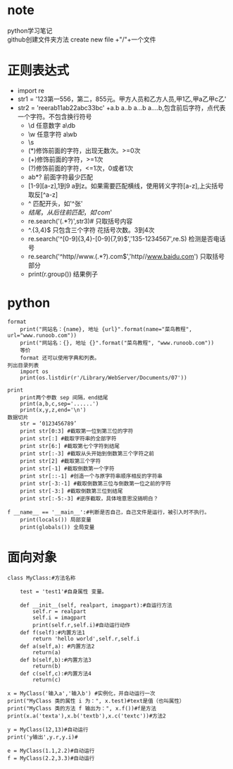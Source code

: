 # note
python学习笔记</br>
github创建文件夹方法 create new file +"/"+一个文件

# 正则表达式
+ import re
+ str1 = '123第一556，第二，855元。甲方人员和乙方人员,甲1乙,甲a乙甲c乙'
+ str2 = 'reerab11ab22abc33bc'
	+a.b a..b a...b a....b,包含前后字符，点代表一个字符。不包含换行符号
	+ \d 任意数字 a\db
	+ \w 任意字符 a\wb
	+ \s
	+ (*)修饰前面的字符，出现无数次。>=0次
	+ (+)修饰前面的字符，>=1次
	+ (?)修饰前面的字符，<=1次，0或者1次
	+ ab*?  前面字符最少匹配
	+ [1-9][a-z],1到9 a到z。如果需要匹配横线，使用转义字符[a\-z],上尖括号取反[^a-z]
	+  ^ 匹配开头，如'^张'
	+ $结尾，从后往前匹配，如'com$'
	+ re.search('<tr>(.*?)</tr>',str3)# 只取括号内容
	+ ^.{3,4}$ 只包含三个字符 花括号次数。3到4次
	+ re.search('^[0-9]{3,4}-[0-9]{7,9}$','135-1234567',re.S)  检测是否电话号
	+ re.search('^http//www\.(.*?)\.com$','http//www.baidu.com')  只取括号部分
	+ print(r.group()) 结果例子

# python

	format  
	 	print("网站名：{name}, 地址 {url}".format(name="菜鸟教程", url="www.runoob.com"))
	 	print("网站名：{}, 地址 {}".format("菜鸟教程", "www.runoob.com"))
	 	等价   
		format 还可以使用字典和列表。
	列出目录列表  
	 	import os
	 	print(os.listdir(r'/Library/WebServer/Documents/07'))
	
	print  
		print两个参数 sep 间隔，end结尾 
		print(a,b,c,sep='......')
		print(x,y,z,end='\n')
	数据切片
	 	str = ‘0123456789’
	 	print str[0:3] #截取第一位到第三位的字符
	 	print str[:] #截取字符串的全部字符
	 	print str[6:] #截取第七个字符到结尾
	 	print str[:-3] #截取从头开始到倒数第三个字符之前
	 	print str[2] #截取第三个字符
	 	print str[-1] #截取倒数第一个字符
	 	print str[::-1] #创造一个与原字符串顺序相反的字符串
	 	print str[-3:-1] #截取倒数第三位与倒数第一位之前的字符
	 	print str[-3:] #截取倒数第三位到结尾
	 	print str[:-5:-3] #逆序截取，具体啥意思没搞明白？
	
	f __name__ == '__main__':#判断是否自己，自己文件是运行，被引入时不执行。
		print(locals()) 局部变量
		print(globals()) 全局变量
# 面向对象
	class MyClass:#方法名称
	
	    test = 'test1'#自身属性 变量。
	    
	    def __init__(self, realpart, imagpart):#自运行方法
	        self.r = realpart
	        self.i = imagpart
	        print(self.r,self.i)#自动运行动作
	    def f(self):#内置方法1
	        return 'hello world',self.r,self.i
	    def a(self,a): #内置方法2
	    	return(a)
	    def b(self,b):#内置方法3
	    	return(b)
	    def c(self,c):#内置方法4
	    	return(c)
		
	x = MyClass('输入a','输入b') #实例化，并自动运行一次
	print("MyClass 类的属性 i 为：", x.test)#text是值（也叫属性）
	print("MyClass 类的方法 f 输出为：", x.f())#f是方法
	print(x.a('texta'),x.b('textb'),x.c('textc'))#方法2
	
	y = MyClass(12,13)#自动运行
	print('y输出',y.r,y.i)#
	
	e = MyClass(1.1,2.2)#自动运行
	f = MyClass(2.2,3.3)#自动运行
